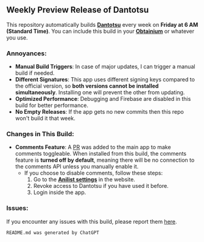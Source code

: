 ## Weekly Preview Release of Dantotsu

This repository automatically builds [**Dantotsu**](https://github.com/rebelonion/Dantotsu/tree/dev) every week on **Friday at 6 AM (Standard Time)**. You can include this build in your [**Obtainium**](https://example.com) or whatever you use.

### Annoyances:
- **Manual Build Triggers**: In case of major updates, I can trigger a manual build if needed.
- **Different Signatures**: This app uses different signing keys compared to the official version, so **both versions cannot be installed simultaneously**. Installing one will prevent the other from updating.
- **Optimized Performance**: Debugging and Firebase are disabled in this build for better performance.
- **No Empty Releases**: If the app gets no new commits then this repo won't build it that week.

### Changes in This Build:
- **Comments Feature**: A [PR](https://github.com/rebelonion/Dantotsu/commit/d1e2ca8b5e71cc4e58d3a1201981001cb11fb78a) was added to the main app to make comments toggleable. When installed from this build, the comments feature is **turned off by default**, meaning there will be no connection to the comments API unless you manually enable it.
  - If you choose to disable comments, follow these steps:
    1. Go to the [**Anilist settings**](https://anilist.co/settings/apps) in the website.
    2. Revoke access to Dantotsu if you have used it before.
    3. Login inside the app.

### Issues:
If you encounter any issues with this build, please report them [here](https://github.com/rebelonion/Dantotsu/).

`README.md was generated by ChatGPT`
